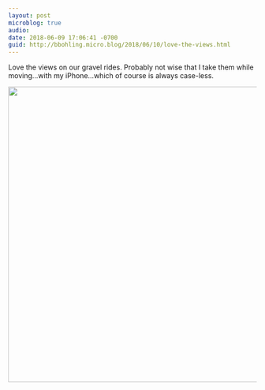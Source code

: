 ```yaml
---
layout: post
microblog: true
audio: 
date: 2018-06-09 17:06:41 -0700
guid: http://bbohling.micro.blog/2018/06/10/love-the-views.html
---
```

Love the views on our gravel rides. Probably not wise that I take them while moving...with my iPhone...which of course is always case-less. 

<img src="http://micro.brandonbohling.com/uploads/2018/c1ba1f8512.jpg" width="600" height="599" />
